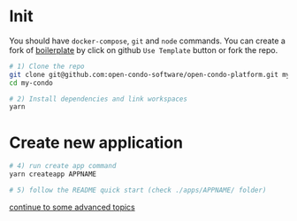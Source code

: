 # Init

You should have `docker-compose`, `git` and `node` commands.
You can create a fork of [boilerplate](https://github.com/8iq/nodejs-hackathon-boilerplate-starter-kit) by click on github `Use Template` button or fork the repo.

```bash
# 1) Clone the repo
git clone git@github.com:open-condo-software/open-condo-platform.git my-condo
cd my-condo

# 2) Install dependencies and link workspaces
yarn
```

# Create new application

```bash
# 4) run create app command
yarn createapp APPNAME

# 5) follow the README quick start (check ./apps/APPNAME/ folder)
```

[continue to some advanced topics](getting-started-adv.md)
